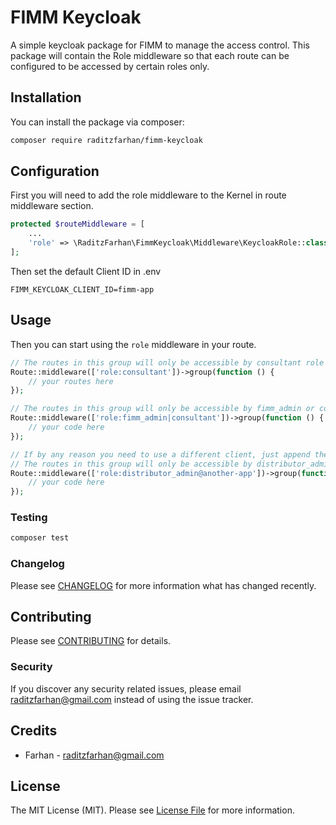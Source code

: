 # FIMM Keycloak

A simple keycloak package for FIMM to manage the access control. This package will contain the Role middleware so that each route can be configured to be accessed by certain roles only.

## Installation

You can install the package via composer:

```bash
composer require raditzfarhan/fimm-keycloak
```

## Configuration
First you will need to add the role middleware to the Kernel in route middleware section.
```php
protected $routeMiddleware = [
    ...
    'role' => \RaditzFarhan\FimmKeycloak\Middleware\KeycloakRole::class,
];
```

Then set the default Client ID in .env
```
FIMM_KEYCLOAK_CLIENT_ID=fimm-app
```

## Usage
Then you can start using the `role` middleware in your route.
```php
// The routes in this group will only be accessible by consultant role
Route::middleware(['role:consultant'])->group(function () {
    // your routes here
});

// The routes in this group will only be accessible by fimm_admin or consultant role
Route::middleware(['role:fimm_admin|consultant'])->group(function () {
    // your code here
});

// If by any reason you need to use a different client, just append the client name using @ symbol
// The routes in this group will only be accessible by distributor_admin role from another-app client
Route::middleware(['role:distributor_admin@another-app'])->group(function () {
    // your code here
});
```

### Testing

```bash
composer test
```

### Changelog

Please see [CHANGELOG](CHANGELOG.md) for more information what has changed recently.

## Contributing

Please see [CONTRIBUTING](CONTRIBUTING.md) for details.

### Security

If you discover any security related issues, please email raditzfarhan@gmail.com instead of using the issue tracker.

## Credits

-   Farhan - <raditzfarhan@gmail.com>

## License

The MIT License (MIT). Please see [License File](LICENSE.md) for more information.
